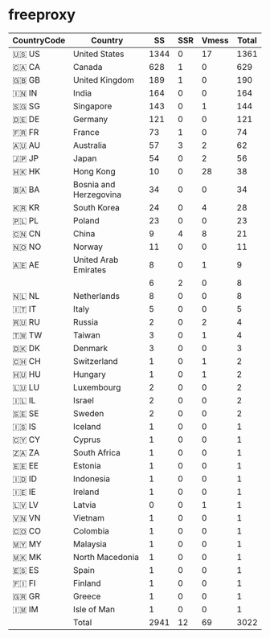 # freeproxy

|CountryCode|Country|SS|SSR|Vmess|Total|
|  ----  | ----  |  ----  | ----  |  ----  | ----  |
|🇺🇸 US|United States|1344|0|17|1361|
|🇨🇦 CA|Canada|628|1|0|629|
|🇬🇧 GB|United Kingdom|189|1|0|190|
|🇮🇳 IN|India|164|0|0|164|
|🇸🇬 SG|Singapore|143|0|1|144|
|🇩🇪 DE|Germany|121|0|0|121|
|🇫🇷 FR|France|73|1|0|74|
|🇦🇺 AU|Australia|57|3|2|62|
|🇯🇵 JP|Japan|54|0|2|56|
|🇭🇰 HK|Hong Kong|10|0|28|38|
|🇧🇦 BA|Bosnia and Herzegovina|34|0|0|34|
|🇰🇷 KR|South Korea|24|0|4|28|
|🇵🇱 PL|Poland|23|0|0|23|
|🇨🇳 CN|China|9|4|8|21|
|🇳🇴 NO|Norway|11|0|0|11|
|🇦🇪 AE|United Arab Emirates|8|0|1|9|
| ||6|2|0|8|
|🇳🇱 NL|Netherlands|8|0|0|8|
|🇮🇹 IT|Italy|5|0|0|5|
|🇷🇺 RU|Russia|2|0|2|4|
|🇹🇼 TW|Taiwan|3|0|1|4|
|🇩🇰 DK|Denmark|3|0|0|3|
|🇨🇭 CH|Switzerland|1|0|1|2|
|🇭🇺 HU|Hungary|1|0|1|2|
|🇱🇺 LU|Luxembourg|2|0|0|2|
|🇮🇱 IL|Israel|2|0|0|2|
|🇸🇪 SE|Sweden|2|0|0|2|
|🇮🇸 IS|Iceland|1|0|0|1|
|🇨🇾 CY|Cyprus|1|0|0|1|
|🇿🇦 ZA|South Africa|1|0|0|1|
|🇪🇪 EE|Estonia|1|0|0|1|
|🇮🇩 ID|Indonesia|1|0|0|1|
|🇮🇪 IE|Ireland|1|0|0|1|
|🇱🇻 LV|Latvia|0|0|1|1|
|🇻🇳 VN|Vietnam|1|0|0|1|
|🇨🇴 CO|Colombia|1|0|0|1|
|🇲🇾 MY|Malaysia|1|0|0|1|
|🇲🇰 MK|North Macedonia|1|0|0|1|
|🇪🇸 ES|Spain|1|0|0|1|
|🇫🇮 FI|Finland|1|0|0|1|
|🇬🇷 GR|Greece|1|0|0|1|
|🇮🇲 IM|Isle of Man|1|0|0|1|
||Total|2941|12|69|3022|
